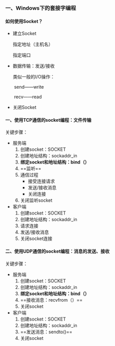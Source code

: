 ### 一、Windows下的套接字编程



#### 如何使用Socket？

- 建立Socket

  指定地址（主机名）

  指定端口

- 数据传输：发送/接收

  类似一般的I/O操作：

  ​	send——write

  ​	recv——read

- 关闭Socket



#### 一、使用TCP通信的socket编程：文件传输

关键步骤：

- 服务端
  1. 创建socket：SOCKET
  2. 创建地址结构：sockaddr_in
  3. **绑定socket和地址结构：bind（）**
  4. ==监听==
  5. 通信过程
     - 接受连接请求
     - 发送/接收消息
     - 关闭连接
  6. 关闭监听socket
- 客户端
  1. 创建socket：SOCKET
  2. 创建地址结构：sockaddr_in
  3. 请求连接
  4. 发送/接收消息
  5. 关闭socket连接



#### 二、使用UDP通信的socket编程：消息的发送、接收

关键步骤：

- 服务端
  1. 创建socket：SOCKET
  2. 创建地址结构：sockaddr_in
  3. **绑定socket和地址结构：bind（）**
  4. ==接收消息：recvfrom（）==
  5. 关闭socket
- 客户端
  1. 创建socket：SOCKET
  2. 创建地址结构：sockaddr_in
  3. ==发送消息：sendto()==
  4. 关闭socket
